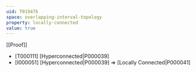 ```yaml
---
uid: T019476
space: overlapping-interval-topology
property: locally-connected
value: true
---
```

[[Proof]]

* [T000111] [Hyperconnected|P000039]
* [I000051] [Hyperconnected|P000039] => [Locally Connected|P000041]

